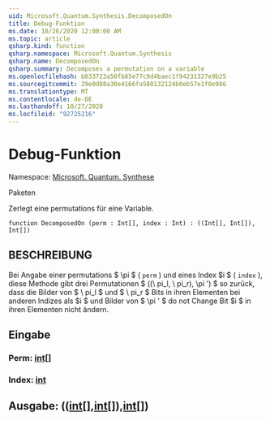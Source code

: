 ```yaml
---
uid: Microsoft.Quantum.Synthesis.DecomposedOn
title: Debug-Funktion
ms.date: 10/26/2020 12:00:00 AM
ms.topic: article
qsharp.kind: function
qsharp.namespace: Microsoft.Quantum.Synthesis
qsharp.name: DecomposedOn
qsharp.summary: Decomposes a permutation on a variable
ms.openlocfilehash: b033723a50fb85e77c9d4baec1f94231327e9b25
ms.sourcegitcommit: 29e0d88a30e4166fa580132124b0eb57e1f0e986
ms.translationtype: MT
ms.contentlocale: de-DE
ms.lasthandoff: 10/27/2020
ms.locfileid: "92725216"
---
```

# <a name="decomposedon-function"></a>Debug-Funktion

Namespace: [Microsoft. Quantum. Synthese](xref:Microsoft.Quantum.Synthesis)

Paketen [](https://nuget.org/packages/)


Zerlegt eine permutations für eine Variable.

```qsharp
function DecomposedOn (perm : Int[], index : Int) : ((Int[], Int[]), Int[])
```


## <a name="description"></a>BESCHREIBUNG

Bei Angabe einer permutations $ \pi $ ( `perm` ) und eines Index $i $ ( `index` ), diese Methode gibt drei Permutationen $ ((\ pi_l, \ pi_r), \pi ') $ so zurück, dass die Bilder von $ \ pi_l $ und $ \ pi_r $ Bits in ihren Elementen bei anderen Indizes als $i $ und Bilder von $ \pi ' $ do not Change Bit $i $ in ihren Elementen nicht ändern.

## <a name="input"></a>Eingabe

### <a name="perm--int"></a>Perm: [int](xref:microsoft.quantum.lang-ref.int)[]




### <a name="index--int"></a>Index: [int](xref:microsoft.quantum.lang-ref.int)





## <a name="output--intintint"></a>Ausgabe: (([int](xref:microsoft.quantum.lang-ref.int)[],[int](xref:microsoft.quantum.lang-ref.int)[]),[int](xref:microsoft.quantum.lang-ref.int)[])

